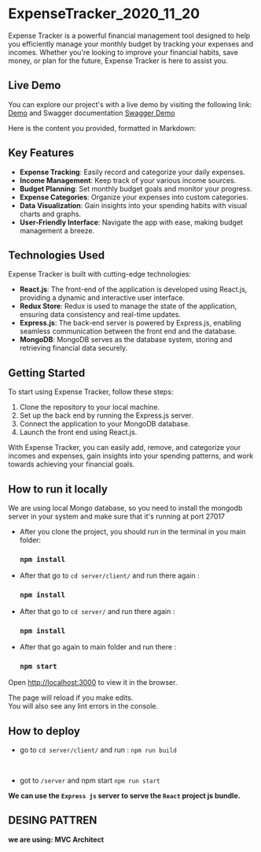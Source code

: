 # ExpenseTracker_2020_11_20

Expense Tracker is a powerful financial management tool designed to help you efficiently manage your monthly budget by tracking your expenses and incomes. Whether you're looking to improve your financial habits, save money, or plan for the future, Expense Tracker is here to assist you.

## Live Demo

You can explore our project's   with a live demo by visiting the following link: [Demo](https://your-swagger-demo-link)
and Swagger documentation [Swagger Demo](https://your-swagger-demo-link)

Here is the content you provided, formatted in Markdown:


## Key Features
- **Expense Tracking**: Easily record and categorize your daily expenses.
- **Income Management**: Keep track of your various income sources.
- **Budget Planning**: Set monthly budget goals and monitor your progress.
- **Expense Categories**: Organize your expenses into custom categories.
- **Data Visualization**: Gain insights into your spending habits with visual charts and graphs.
- **User-Friendly Interface**: Navigate the app with ease, making budget management a breeze.

## Technologies Used
Expense Tracker is built with cutting-edge technologies:
- **React.js**: The front-end of the application is developed using React.js, providing a dynamic and interactive user interface.
- **Redux Store**: Redux is used to manage the state of the application, ensuring data consistency and real-time updates.
- **Express.js**: The back-end server is powered by Express.js, enabling seamless communication between the front end and the database.
- **MongoDB**: MongoDB serves as the database system, storing and retrieving financial data securely.

## Getting Started
To start using Expense Tracker, follow these steps:
1. Clone the repository to your local machine.
2. Set up the back end by running the Express.js server.
3. Connect the application to your MongoDB database.
4. Launch the front end using React.js.

With Expense Tracker, you can easily add, remove, and categorize your incomes and expenses, gain insights into your spending patterns, and work towards achieving your financial goals.


## How to run it locally

We are using local Mongo database, so you need to install the mongodb server in your system and make sure that it's running at port 27017

- After you clone the project, you should run in the terminal in you main folder:

  ### `npm install`

- After that go to `cd server/client/` and run there again :

  ### `npm install`

- After that go to `cd server/` and run there again :

  ### `npm install`

- After that go again to main folder and run there :

  ### `npm start`

Open [http://localhost:3000](http://localhost:3000) to view it in the browser.

The page will reload if you make edits.\
You will also see any lint errors in the console.


## How to deploy
- go to `cd server/client/` and run :
  `npm run build`

    <br>

- got to `/server` and npm start
  `npm run start`

**We can use the `Express js` server to serve the `React` project js bundle.**
## DESING PATTREN

**we are using: MVC Architect**
